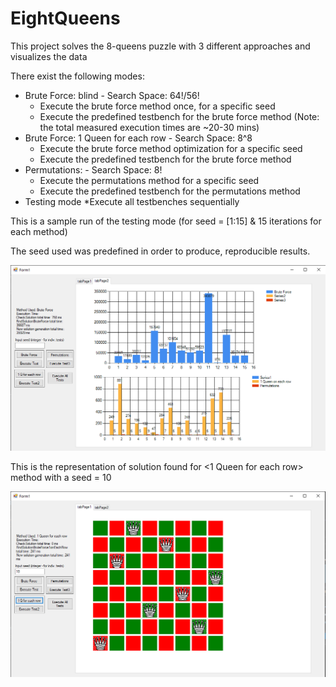# EightQueens

This project solves the 8-queens puzzle with 3 different approaches and visualizes the data

There exist the following modes: 
  * Brute Force: blind - Search Space: 64!/56!
    * Execute the brute force method once, for a specific seed
    * Execute the predefined testbench for the brute force method (Note: the total measured execution times are ~20-30 mins)
  * Brute Force: 1 Queen for each row - Search Space: 8^8
    * Execute the brute force method optimization for a specific seed
    * Execute the predefined testbench for the brute force method
  * Permutations: - Search Space: 8!
    * Execute the permutations method for a specific seed
    * Execute the predefined testbench for the permutations method
  * Testing mode
    *Execute all testbenches sequentially

This is a sample run of the testing mode (for seed = [1:15] & 15 iterations for each method)

The seed used was predefined in order to produce, reproducible results.

![alt text](https://github.com/TsiamDev/EightQueens/blob/master/EightQueens/Resources/sampleTestsExecution.png?raw=true)

This is the representation of solution found for <1 Queen for each row> method with a seed = 10

![alt text](https://github.com/TsiamDev/EightQueens/blob/master/EightQueens/Resources/sampleSingleTest.png?raw=true)
